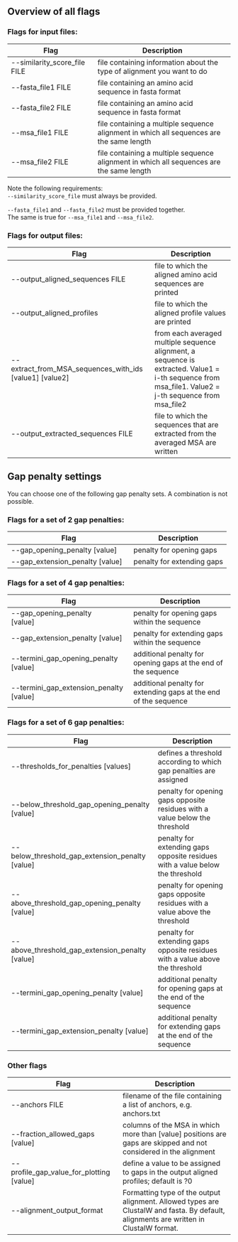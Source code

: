 ## Overview of all flags

### Flags for input files:

  Flag                                   | Description
  -------------------------------------- | ------------------------------------------------------------------------------------------
  --similarity_score_file FILE           | file containing information about the type of alignment you want to do
  --fasta_file1 FILE                     | file containing an amino acid sequence in fasta format
  --fasta_file2 FILE                     | file containing an amino acid sequence in fasta format
  --msa_file1 FILE                       | file containing a multiple sequence alignment in which all sequences are the same length
  --msa_file2 FILE                       | file containing a multiple sequence alignment in which all sequences are the same length

Note the following requirements:  
  `--similarity_score_file` must always be provided.  
  
  `--fasta_file1` and `--fasta_file2` must be provided together.  
  The same is true for `--msa_file1` and `--msa_file2`.


### Flags for output files:

Flag                               | Description
-----------------------------------| -----------------------------------
 --output_aligned_sequences FILE   | file to which the aligned amino acid sequences are printed
 --output_aligned_profiles         | file to which the aligned profile values are printed     
 --extract_from_MSA_sequences_with_ids  \[value1\] \[value2\]    | from each averaged multiple sequence alignment, a sequence is extracted. Value1 = i-th sequence from msa_file1. Value2 = j-th sequence from msa_file2
 --output_extracted_sequences FILE  | file to which the sequences that are extracted from the averaged MSA are written


## Gap penalty settings

You can choose one of the following gap penalty sets. A combination is not possible.

### Flags for a set of 2 gap penalties:

  Flag                                            | Description
  ----------------------------------------------- | ----------------------------
  --gap_opening_penalty \[value\]                 | penalty for opening gaps
  --gap_extension_penalty \[value\]               | penalty for extending gaps


### Flags for a set of 4 gap penalties:

  Flag                               | Description
  ----------------------------------------------- | -----------------------------------------------------------------
  --gap_opening_penalty \[value\]                 |  penalty for opening gaps within the sequence
  --gap_extension_penalty \[value\]               |  penalty for extending gaps within the sequence
  --termini_gap_opening_penalty \[value\]         |  additional penalty for opening gaps at the end of the sequence
  --termini_gap_extension_penalty \[value\]       |  additional penalty for extending gaps at the end of the sequence

### Flags for a set of 6 gap penalties:

  Flag                               | Description
  ------------------------------------------------- | -------------------------------------------------------------------------------------------------------
  --thresholds_for_penalties \[values\]             |  defines a threshold according to which gap penalties are assigned
  --below_threshold_gap_opening_penalty \[value\]   |  penalty for opening gaps opposite residues with a value below the  threshold
  --below_threshold_gap_extension_penalty \[value\] |  penalty for extending gaps opposite residues with a value below the  threshold
  --above_threshold_gap_opening_penalty  \[value\]  |  penalty for opening gaps opposite residues with a value above the  threshold
  --above_threshold_gap_extension_penalty \[value\] |  penalty for extending gaps opposite residues with a value above the  threshold
  --termini_gap_opening_penalty \[value\]           |  additional penalty for opening gaps at the end of the sequence
  --termini_gap_extension_penalty \[value\]         |  additional penalty for extending gaps at the end of the sequence


### Other flags

  Flag                               | Description
  -------------------------- | -----------
  --anchors FILE             | filename of the file containing a list of anchors, e.g. anchors.txt
  --fraction_allowed_gaps \[value\]           | columns of the MSA in which more than \[value\] positions are gaps are skipped and not considered in the alignment
  --profile_gap_value_for_plotting \[value\]  | define a value to be assigned to gaps in the output aligned profiles; default is ?0
  --alignment_output_format                   | Formatting type of the output alignment. Allowed types are ClustalW and fasta. By default, alignments are written in ClustalW format.
